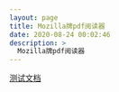 ```yaml
---
layout: page
title: Mozilla牌pdf阅读器
date: 2020-08-24 00:02:46
description: >
  Mozilla牌pdf阅读器
---
```

[测试文档](/pdfv/pdfv/web/viewer.html?file=https://ipfs.globalupload.io/QmPCK7n7KXADQjeHkgjmhd273yPiEvkrXtwoyiamqXjLcq)
